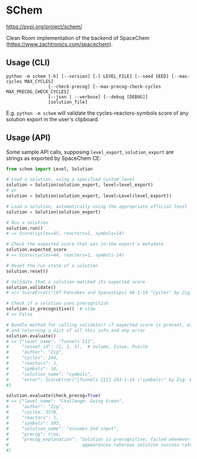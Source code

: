 # SChem

https://pypi.org/project/schem/

Clean Room implementation of the backend of SpaceChem (https://www.zachtronics.com/spacechem).

## Usage (CLI)

```
python -m schem [-h] [--version] [-l LEVEL_FILE] [--seed SEED] [--max-cycles MAX_CYCLES]
                [--check-precog] [--max-precog-check-cycles MAX_PRECOG_CHECK_CYCLES]
                [--json | --verbose] [--debug [DEBUG]]
                [solution_file]
```

E.g. `python -m schem` will validate the cycles-reactors-symbols score of any solution export in the user's clipboard.

## Usage (API)

Some sample API calls, supposing `level_export`, `solution_export` are strings as exported by SpaceChem CE:
```python
from schem import Level, Solution

# Load a solution, using a specified custom level
solution = Solution(solution_export, level=level_export)
# or
solution = Solution(solution_export, level=Level(level_export))

# Load a solution, automatically using the appropriate official level
solution = Solution(solution_export)

# Run a solution
solution.run()
# => Score(cycles=45, reactors=1, symbols=14)

# Check the expected score that was in the export's metadata
solution.expected_score
# => Score(cycles=44, reactors=1, symbols-14)

# Reset the run state of a solution
solution.reset()

# Validate that a solution matched its expected score
solution.validate()
# =/> ScoreError("[Of Pancakes and Spaceships] 44-1-14 "Cycles" by Zig: Expected 44 cycles but got 45.")

# Check if a solution uses precognition
solution.is_precognitive()  # slow
# => False

# Bundle method for calling validate() if expected score is present, else run(), optionally checking precog,
# and returning a dict of all this info and any error
solution.evaluate()
# => {"level_name": "Tunnels III",
#     "resnet_id": (1, 1, 3),  # Volume, Issue, Puzzle
#     "author": "Zig",
#     "cycles": 244,
#     "reactors": 1,
#     "symbols": 14,
#     "solution_name": "symbols",
#     "error": ScoreError("[Tunnels III] 243-1-14 \"symbols\" by Zig: Expected 243 cycles but got 244.")
#}

solution.evaluate(check_precog=True)
# => {"level_name": "Challenge: Going Green",
#     "author": "Zig",
#     "cycles: 3578,
#     "reactors": 1,
#     "symbols": 103,
#     "solution_name": "assumes 2nd input",
#     "precog": true,
#     "precog_explanation": "Solution is precognitive; failed whenever molecule 2 was Hydrogen Sulfide, for 9 such
#                            appearances (whereas solution success rate was otherwise 100%)."
#}
```
